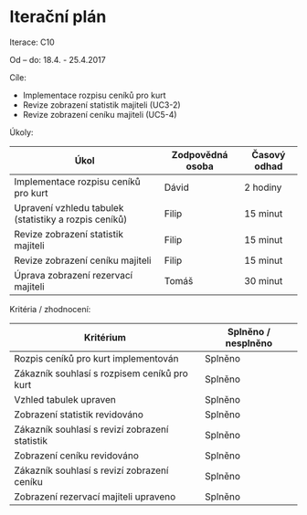 <h1>Iterační plán</h1>
Iterace:  C10

Od – do: 18.4. - 25.4.2017


Cíle:
- Implementace rozpisu ceníků pro kurt
- Revize zobrazení statistik majiteli (UC3-2)
- Revize zobrazení ceníku majiteli (UC5-4)

Úkoly:

|Úkol|	Zodpovědná osoba|	Časový odhad|
|---|---|---|
|Implementace rozpisu ceníků pro kurt|Dávid|2 hodiny|
|Upravení vzhledu tabulek (statistiky a rozpis ceníků)|Filip|15 minut|
|Revize zobrazení statistik majiteli|Filip|15 minut|
|Revize zobrazení ceníku majiteli|Filip|15 minut|
|Úprava zobrazení rezervací majiteli|Tomáš|30 minut|

Kritéria / zhodnocení:

|Kritérium	|Splněno / nesplněno|
|---|---|
|Rozpis ceníků pro kurt implementován|Splněno|
|Zákazník souhlasí s rozpisem ceníků pro kurt|Splněno|
|Vzhled tabulek upraven|Splněno|
|Zobrazení statistik revidováno|Splněno|
|Zákazník souhlasí s revizí zobrazení statistik|Splněno|
|Zobrazení ceníku revidováno|Splněno|
|Zákazník souhlasí s revizí zobrazení ceníku|Splněno|
|Zobrazení rezervací majiteli upraveno|Splněno|

